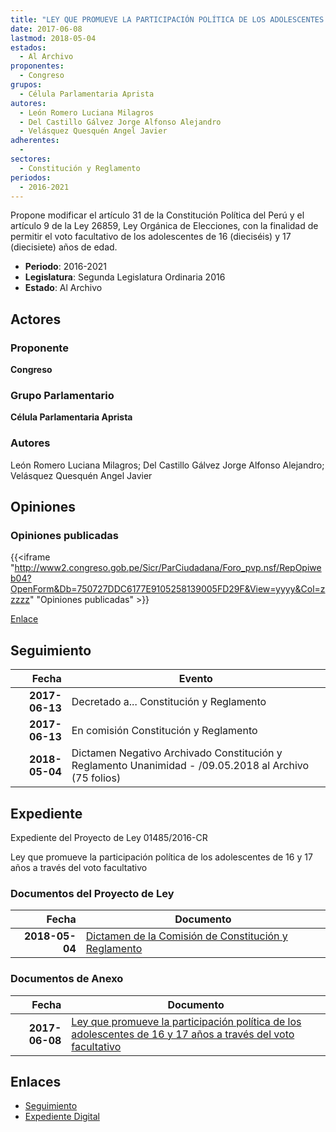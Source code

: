 ```yaml
---
title: "LEY QUE PROMUEVE LA PARTICIPACIÓN POLÍTICA DE LOS ADOLESCENTES DE 16, 17 AÑOS A TRAVÉS DEL VOTO FACULTATIVO"
date: 2017-06-08
lastmod: 2018-05-04
estados: 
  - Al Archivo
proponentes: 
  - Congreso
grupos: 
  - Célula Parlamentaria Aprista
autores: 
  - León Romero Luciana Milagros
  - Del Castillo Gálvez Jorge Alfonso Alejandro
  - Velásquez Quesquén Angel Javier
adherentes: 
  - 
sectores: 
  - Constitución y Reglamento
periodos: 
  - 2016-2021
---
```


Propone modificar el artículo 31 de la Constitución Política del Perú y el artículo 9 de la Ley 26859, Ley Orgánica de Elecciones, con la finalidad de permitir el voto facultativo de los adolescentes de 16 (dieciséis) y 17 (diecisiete) años de edad.

- **Periodo**: 2016-2021
- **Legislatura**: Segunda Legislatura Ordinaria 2016
- **Estado**: Al Archivo

## Actores

### Proponente

**Congreso**

### Grupo Parlamentario

**Célula Parlamentaria Aprista**

### Autores

León Romero Luciana Milagros; Del Castillo Gálvez Jorge Alfonso Alejandro; Velásquez Quesquén Angel Javier


## Opiniones

### Opiniones publicadas

{{<iframe "http://www2.congreso.gob.pe/Sicr/ParCiudadana/Foro_pvp.nsf/RepOpiweb04?OpenForm&Db=750727DDC6177E9105258139005FD29F&View=yyyy&Col=zzzzz" "Opiniones publicadas" >}}

[Enlace](http://www2.congreso.gob.pe/Sicr/ParCiudadana/Foro_pvp.nsf/RepOpiweb04?OpenForm&Db=750727DDC6177E9105258139005FD29F&View=yyyy&Col=zzzzz)

## Seguimiento

| Fecha | Evento |
|------:|--------|
| **2017-06-13** | Decretado a... Constitución y Reglamento|
| **2017-06-13** | En comisión Constitución y Reglamento|
| **2018-05-04** | Dictamen Negativo Archivado Constitución y Reglamento Unanimidad - /09.05.2018 al Archivo (75 folios)|


## Expediente

Expediente del Proyecto de Ley 01485/2016-CR

Ley que promueve la participación política de los adolescentes de 16 y 17 años a través del voto facultativo


### Documentos del Proyecto de Ley

| Fecha | Documento |
|------:|--------|
| **2018-05-04** | [Dictamen de la Comisión de Constitución y Reglamento](http://www.leyes.congreso.gob.pe/Documentos/2016_2021/Dictamenes/Proyectos_de_Ley/01485DC04MAY20180504.pdf) |

### Documentos de Anexo

| Fecha | Documento |
|------:|--------|
| **2017-06-08** | [Ley que promueve la participación política de los adolescentes de 16 y 17 años a través del voto facultativo](http://www.leyes.congreso.gob.pe/Documentos/2016_2021/Proyectos_de_Ley_y_de_Resoluciones_Legislativas/PL0148520170608.pdf) |

## Enlaces 

- [Seguimiento](http://www2.congreso.gob.pe/Sicr/TraDocEstProc/CLProLey2016.nsf/f7fff46988ca05b1052578e100829cc7/57cd498c2c78400f05258139006f4290?OpenDocument)
- [Expediente Digital](http://www2.congreso.gob.pe/Sicr/TraDocEstProc/CLProLey2016.nsf/f7fff46988ca05b1052578e100829cc7/57cd498c2c78400f05258139006f4290?OpenDocument&Click=05257FB7005EB655.eb71d0cf91d8294e05256cdf006b5706/$Body/0.1C6C)
